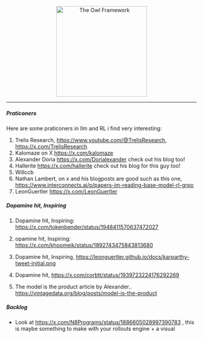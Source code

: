 <p align="center">
  <img src="https://cdn.prod.website-files.com/5ec80a7889378b357778c2fd/5ec80a7889378bc49778c7b6_Turner%20-%20The%20Nightwatcher.jpg" alt="The Owl Framework" width="240" />
</p>

<hr />

<h5 align="left">Praticoners</h5>
<p align="left">
  Here are some praticoners in llm and RL i find very interesting:
  
1. Trelis Research, https://www.youtube.com/@TrelisResearch, https://x.com/TrelisResearch 
2. Kalomaze on X https://x.com/kalomaze
3. Alexander Doria https://x.com/Dorialexander check out his blog too!
4. Hallerite https://x.com/hallerite check out his blog for this guy too!
5. Willccb
6. Nathan Lambert, on x and his blogposts are good such as this one, https://www.interconnects.ai/p/papers-im-reading-base-model-rl-grpo 
7. LeonGuertler  https://x.com/LeonGuertler 
</p>

<h5 align="left">Dopamine hit, Inspiring </h5>
<p align="left">

1. Dopamine hit, Inspiring: https://x.com/tokenbender/status/1948411570637472027

2. opamine hit, Inspiring: https://x.com/khoomeik/status/1892743475843813680

3. Dopamine hit, Inspiring, https://leonguertler.github.io/docs/karparthy-tweet-initial.png

4. Dopamine hit, https://x.com/corbtt/status/1939723224176292269

5. The model is the product article by Alexander.. https://vintagedata.org/blog/posts/model-is-the-product
</p>
<h5 align="left">Backlog</h5>
<p align="left">

- Look at https://x.com/N8Programs/status/1886605028997390783 , this is maybe something to make with your rollouts engine + a visual
</p>
